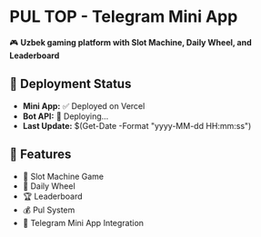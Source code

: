 # PUL TOP - Telegram Mini App

🎮 **Uzbek gaming platform with Slot Machine, Daily Wheel, and Leaderboard**

## 🚀 **Deployment Status**
- **Mini App:** ✅ Deployed on Vercel
- **Bot API:** 🔄 Deploying...
- **Last Update:** $(Get-Date -Format "yyyy-MM-dd HH:mm:ss")

## 🎯 **Features**
- 🎰 Slot Machine Game
- 🎡 Daily Wheel
- 🏆 Leaderboard
- 💰 Pul System
- 📱 Telegram Mini App Integration